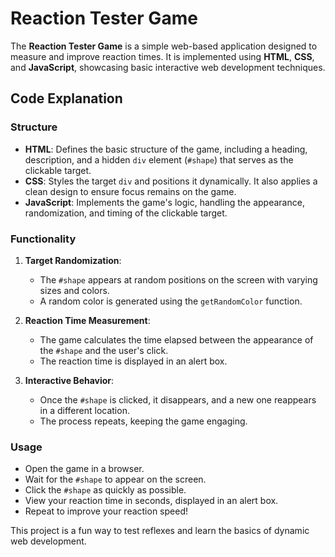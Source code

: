 # Reaction Tester Game

The **Reaction Tester Game** is a simple web-based application designed to measure and improve reaction times. It is implemented using **HTML**, **CSS**, and **JavaScript**, showcasing basic interactive web development techniques.

## Code Explanation

### Structure
- **HTML**: Defines the basic structure of the game, including a heading, description, and a hidden `div` element (`#shape`) that serves as the clickable target.
- **CSS**: Styles the target `div` and positions it dynamically. It also applies a clean design to ensure focus remains on the game.
- **JavaScript**: Implements the game's logic, handling the appearance, randomization, and timing of the clickable target.

### Functionality
1. **Target Randomization**:
   - The `#shape` appears at random positions on the screen with varying sizes and colors.
   - A random color is generated using the `getRandomColor` function.

2. **Reaction Time Measurement**:
   - The game calculates the time elapsed between the appearance of the `#shape` and the user's click.
   - The reaction time is displayed in an alert box.

3. **Interactive Behavior**:
   - Once the `#shape` is clicked, it disappears, and a new one reappears in a different location.
   - The process repeats, keeping the game engaging.

### Usage
- Open the game in a browser.
- Wait for the `#shape` to appear on the screen.
- Click the `#shape` as quickly as possible.
- View your reaction time in seconds, displayed in an alert box.
- Repeat to improve your reaction speed!

This project is a fun way to test reflexes and learn the basics of dynamic web development.

